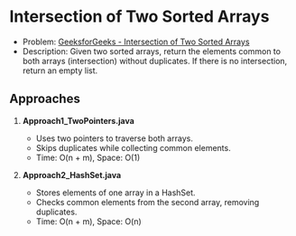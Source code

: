 # Intersection of Two Sorted Arrays

- Problem: [GeeksforGeeks - Intersection of Two Sorted Arrays](https://www.geeksforgeeks.org/problems/intersection-of-two-sorted-array-1587115620/0)  
- Description: Given two sorted arrays, return the elements common to both arrays (intersection) without duplicates. If there is no intersection, return an empty list.

## Approaches

1. **Approach1_TwoPointers.java**
   - Uses two pointers to traverse both arrays.
   - Skips duplicates while collecting common elements.
   - Time: O(n + m), Space: O(1)

2. **Approach2_HashSet.java**
   - Stores elements of one array in a HashSet.
   - Checks common elements from the second array, removing duplicates.
   - Time: O(n + m), Space: O(n)
